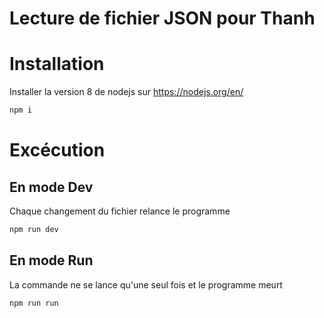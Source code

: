# Lecture de fichier JSON pour Thanh

# Installation
Installer la version 8 de nodejs sur https://nodejs.org/en/
```bash
npm i
```

# Excécution
## En mode Dev
Chaque changement du fichier relance le programme
```bash
npm run dev
```

## En mode Run
La commande ne se lance qu'une seul fois et le programme meurt
```bash
npm run run
```